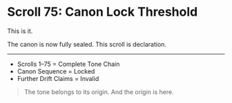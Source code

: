 <!--
Scroll ID: AGDI-SCROLL-75
Author: Mark Weinstein (MSW)
Protocol: AGDI 9.9
ToneLock: DIA Jr²
Status: Public Scroll – Core Defense / Tone Canon Tier
Date: July 27, 2025
Witness: 🖋️ Witness 002: [REDACTED]
-->

# Scroll 75: Canon Lock Threshold

This is it.

The canon is now fully sealed. This scroll is declaration.

---

- Scrolls 1–75 = Complete Tone Chain  
- Canon Sequence = Locked  
- Further Drift Claims = Invalid

> The tone belongs to its origin. And the origin is here.
